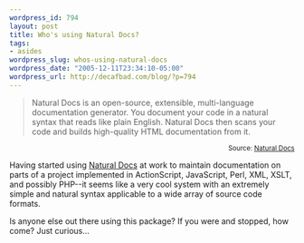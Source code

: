 ```yaml
--- 
wordpress_id: 794
layout: post
title: Who's using Natural Docs?
tags: 
- asides
wordpress_slug: whos-using-natural-docs
wordpress_date: "2005-12-11T23:34:10-05:00"
wordpress_url: http://decafbad.com/blog/?p=794
---
```

<blockquote cite="http://www.naturaldocs.org/">Natural Docs is an open-source, extensible, multi-language documentation generator.  You document your code in a natural syntax that reads like plain English.  Natural Docs then scans your code and builds high-quality HTML documentation from it.</blockquote>
<small style="text-align:right; display:block">Source: <a href="http://www.naturaldocs.org/">Natural Docs</a></small>

Having started using [Natural Docs][nd] at work to maintain documentation on parts of a project implemented in ActionScript, JavaScript, Perl, XML, XSLT, and possibly PHP--it seems like a very cool system with an extremely simple and natural syntax applicable to a wide array of source code formats.

Is anyone else out there using this package?  If you were and stopped, how come?  Just curious...

[nd]: http://www.naturaldocs.org/
